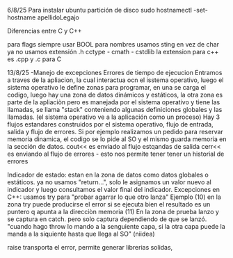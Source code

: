 6/8/25
Para instalar ubuntu
partición de disco
sudo hostnamectl -set-hostname apellidoLegajo

Diferencias entre C y C++

para flags siempre usar BOOL
para nombres usamos sting en vez de char
ya no usamos extensión .h
cctype - cmath - cstdlib
la extension para c++ es .cpp y .c para C

13/8/25
-Manejo de excepciones
  Errores de tiempo de ejecucion
    Entramos a traves de la apliacion, la cual interactua ocn el isstema operativo, luego el sistema operativo le define zonas para programar, en una se carga el codigo, luego hay una zona de datos dinámicos y estáticos, la otra zona es parte de la apliaciòn pero es manejada por el sistema operativo y tiene las llamadas, se llama "stack" conteniendo algunas definiciones globales y las llamadas. (el sistema operativo ve a la aplicación como un proceso)
    Hay 3 flujos estandares construidos por el sistema operativo, flujo de entrada, salida y flujo de errores. Si por ejemplo realizamos un pedido para reservar memoria dinamica, el codigo se lo pide al SO y el mismo guarda memoria en la sección de datos.
  cout<< es enviado al flujo estqandas de salida
  cerr<< es enviando al flujo de errores - esto nos permite tener tener un historial de errores

  Indicador de estado: estan en la zona de datos como datos globales o estáticos. ya no usamos "return...", solo le asignamos un valor nuevo al indicador y luego consultamos el valor final del indicador.
  Excepciones en C++: usamos try para "probar agarrar lo que otro lanza"
Ejemplo (10)
en la zona try puede producirse el error
si se ejecuta bien el resultado es un puntero q apunta a la direcciòn memoria
(11)
En la zona de prueba lanzo y se captura en catch. pero solo captura dependiendo de que se lanzó. "cuando hago throw lo mando a la senguiente capa, si la otra capa puede la manda a la siquiente hasta que llega al SO" (niidea)

raise transporta el error, permite generar librerias solidas,
